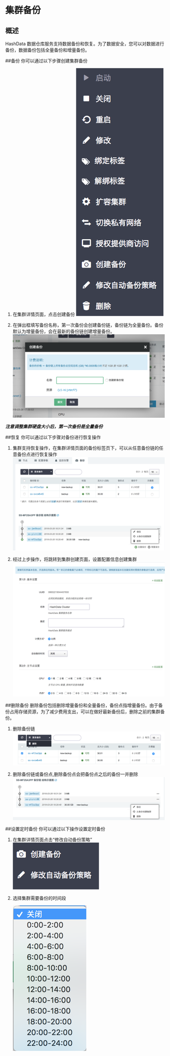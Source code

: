 # 集群备份

## 概述
HashData 数据仓库服务支持数据备份和恢复。为了数据安全，您可以对数据进行备份，数据备份包括全量备份和增量备份。

##备份
你可以通过以下步骤创建集群备份

1. 在集群详情页面，点击创建备份
![](assets/create_backup_setup1.png)

2. 在弹出框填写备份名称，第一次备份会创建备份链，备份链为全量备份。备份默认为增量备份，会在最新的备份链创建增量备份。
![](assets/create_backup_setup2.png)

***注意调整集群硬盘大小后，第一次备份是全量备份***

##恢复
你可以通过以下步骤对备份进行恢复操作

1. 集群支持恢复操作，在集群详情页面的备份标签页下，可以从任意备份链的任意备份点进行恢复操作
	![](assets/recover_from_backup_step1.png)

2. 经过上步操作，将跳转到集群创建页面，设置配置信息创建集群
	![](assets/recover_from_backup_step2.png)


##删除备份
删除备份包括删除增量备份和全量备份，备份点指增量备份。由于备份占用存储资源，为了减少费用支出，可以在做好最新备份后，删除之前的集群备份。

1. 删除备份链
	![](assets/delete_backup_1.png)

2. 删除备份链或备份点,删除备份点会把备份点之后的备份一并删除
	![](assets/delete_backup_2.png)


##设置定时备份
你可以通过以下操作设置定时备份

1. 在集群详情页面点击“修改自动备份策略”
	![](assets/auto_backup_1.png)

2. 选择集群需要备份的时间段

	![](assets/auto_backup_2.png)

